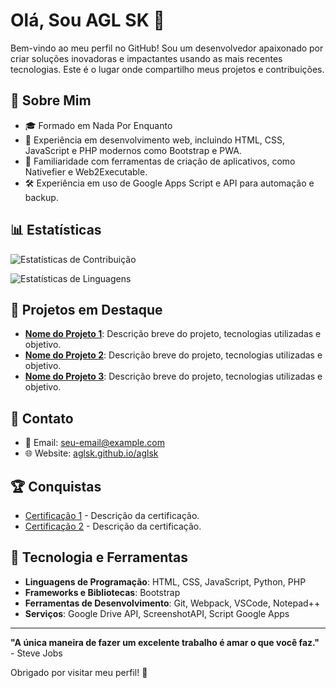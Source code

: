 # Olá, Sou AGL SK 👋

Bem-vindo ao meu perfil no GitHub! Sou um desenvolvedor apaixonado por criar soluções inovadoras e impactantes usando as mais recentes tecnologias. Este é o lugar onde compartilho meus projetos e contribuições.

## 🚀 Sobre Mim

- 🎓 Formado em Nada Por Enquanto
- 💼 Experiência em desenvolvimento web, incluindo HTML, CSS, JavaScript e PHP modernos como Bootstrap e PWA.
- 🔧 Familiaridade com ferramentas de criação de aplicativos, como Nativefier e Web2Executable.
- 🛠️ Experiência em uso de Google Apps Script e API para automação e backup.

## 📊 Estatísticas

![Estatísticas de Contribuição](https://github-readme-stats.vercel.app/api?username=aglsk&show_icons=true&count_private=true&include_all_commits=true&theme=radical)

![Estatísticas de Linguagens](https://github-readme-stats.vercel.app/api/top-langs/?username=aglsk&hide=html&layout=compact&theme=radical)

## 📂 Projetos em Destaque

- **[Nome do Projeto 1](link-para-o-projeto)**: Descrição breve do projeto, tecnologias utilizadas e objetivo.
- **[Nome do Projeto 2](link-para-o-projeto)**: Descrição breve do projeto, tecnologias utilizadas e objetivo.
- **[Nome do Projeto 3](link-para-o-projeto)**: Descrição breve do projeto, tecnologias utilizadas e objetivo.

## 🔗 Contato

- 📧 Email: [seu-email@example.com](mailto:seu-email@example.com)
- 🌐 Website: [aglsk.github.io/aglsk](https://aglsk.github.io/aglsk)

## 🏆 Conquistas

- [Certificação 1](link-para-certificacao) - Descrição da certificação.
- [Certificação 2](link-para-certificacao) - Descrição da certificação.

## 🎨 Tecnologia e Ferramentas

- **Linguagens de Programação**: HTML, CSS, JavaScript, Python, PHP
- **Frameworks e Bibliotecas**: Bootstrap
- **Ferramentas de Desenvolvimento**: Git, Webpack, VSCode, Notepad++
- **Serviços**: Google Drive API, ScreenshotAPI, Script Google Apps

---

**"A única maneira de fazer um excelente trabalho é amar o que você faz."** - Steve Jobs

Obrigado por visitar meu perfil! 🚀
